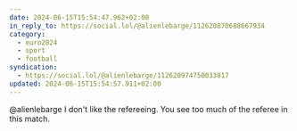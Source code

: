 ```yaml
---
date: 2024-06-15T15:54:47.962+02:00
in_reply_to: https://social.lol/@alienlebarge/112620870688667934
category:
  - euro2024
  - sport
  - football
syndication:
  - https://social.lol/@alienlebarge/112620974750033817
updated: 2024-06-15T15:54:57.911+02:00
---
```


@alienlebarge I don't like the refereeing. You see too much of the referee in this match.
